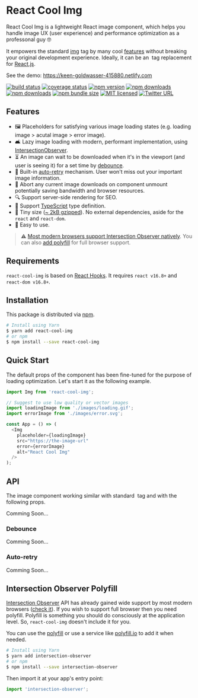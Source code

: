 # React Cool Img

React Cool Img is a lightweight React image component, which helps you handle image UX (user experience) and performance optimization as a professonal guy 🤓

It empowers the standard [img](https://developer.mozilla.org/en-US/docs/Web/HTML/Element/img) tag by many cool [features](#features) without breaking your original development experience. Ideally, it can be an <img> tag replacement for [React.js](https://reactjs.org).

See the demo: https://keen-goldwasser-415880.netlify.com

[![build status](https://img.shields.io/travis/wellyshen/react-cool-img/master?style=flat-square)](https://travis-ci.org/wellyshen/react-cool-img)
[![coverage status](https://img.shields.io/coveralls/github/wellyshen/react-cool-img?style=flat-square)](https://coveralls.io/github/wellyshen/react-cool-img?branch=master)
[![npm version](https://img.shields.io/npm/v/react-cool-img?style=flat-square)](https://www.npmjs.com/package/react-cool-img)
[![npm downloads](https://img.shields.io/npm/dm/react-cool-img?style=flat-square)](https://www.npmjs.com/package/react-cool-img)
[![npm downloads](https://img.shields.io/npm/dt/react-cool-img?style=flat-square)](https://www.npmjs.com/package/react-cool-img)
[![npm bundle size](https://img.shields.io/bundlephobia/minzip/react-cool-img?style=flat-square)](https://bundlephobia.com/result?p=react-cool-img)
[![MIT licensed](https://img.shields.io/github/license/wellyshen/react-cool-img?style=flat-square)](https://raw.githubusercontent.com/wellyshen/react-cool-img/master/LICENSE)
[![Twitter URL](https://img.shields.io/twitter/url?style=social&url=https%3A%2F%2Fgithub.com%2Fwellyshen%2Freact-cool-img)](https://twitter.com/intent/tweet?text=With%20@React-Cool-Img,%20my%20web%20app%20becomes%20more%20powerful.%20Thanks,%20@Welly%20Shen%20🤩)

## Features

- 🖼 Placeholders for satisfying various image loading states (e.g. loading image > acutal image > error image).
- 🛋 Lazy image loading with modern, performant implementation, using [IntersectionObserver](https://developer.mozilla.org/en-US/docs/Web/API/Intersection_Observer_API).
- ⏳ An image can wait to be downloaded when it's in the viewport (and user is seeing it) for a set time by [debounce](#debounce).
- 🤖 Built-in [auto-retry](#auto-retry) mechanism. User won't miss out your important image information.
- 🚫 Abort any current image downloads on component unmount potentially saving bandwidth and browser resources.
- 🔍 Support server-side rendering for SEO.
- 📜 Support [TypeScript](https://www.typescriptlang.org) type definition.
- 🦠 Tiny size ([~ 2kB gzipped](https://bundlephobia.com/result?p=react-cool-img)). No external dependencies, aside for the `react` and `react-dom`.
- 🔧 Easy to use.

> ⚠️ [Most modern browsers support Intersection Observer natively](https://caniuse.com/#feat=intersectionobserver). You can also [add polyfill](#intersectionobserver-polyfill) for full browser support.

## Requirements

`react-cool-img` is based on [React Hooks](https://reactjs.org/docs/hooks-intro.html). It requires `react v16.8+` and `react-dom v16.8+`.

## Installation

This package is distributed via [npm](https://www.npmjs.com/package/react-cool-img).

```sh
# Install using Yarn
$ yarn add react-cool-img
# or npm
$ npm install --save react-cool-img
```

## Quick Start

The default props of the component has been fine-tuned for the purpose of loading optimization. Let's start it as the following example.

```javascript
import Img from 'react-cool-img';

// Suggest to use low quality or vector images
import loadingImage from './images/loading.gif';
import errorImage from './images/error.svg';

const App = () => (
  <Img
    placeholder={loadingImage}
    src="https://the-image-url"
    error={errorImage}
    alt="React Cool Img"
  />
);
```

## API

The image component working similar with standard <img /> tag and with the following props.

Comming Soon...

### Debounce

Comming Soon...

### Auto-retry

Comming Soon...

## Intersection Observer Polyfill

[Intersection Observer](https://developer.mozilla.org/en-US/docs/Web/API/Intersection_Observer_API) API has already gained wide support by most modern browsers ([check it](https://caniuse.com/#feat=intersectionobserver)). If you wish to support full browser then you need polyfill. Polyfill is something you should do consciously at the application level. So, `react-cool-img` doesn't include it for you.

You can use the [polyfill](https://www.npmjs.com/package/intersection-observer) or use a service like [polyfill.io](https://polyfill.io/v3) to add it when needed.

```sh
# Install using Yarn
$ yarn add intersection-observer
# or npm
$ npm install --save intersection-observer
```

Then import it at your app's entry point:

```javascript
import 'intersection-observer';
```
